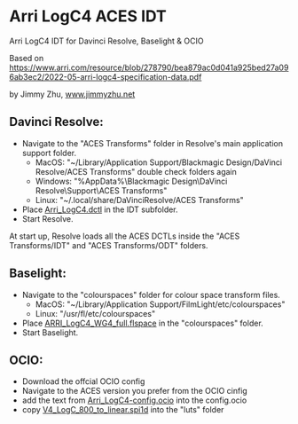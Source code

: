 # Arri LogC4 ACES IDT
Arri LogC4 IDT for Davinci Resolve, Baselight & OCIO

Based on https://www.arri.com/resource/blob/278790/bea879ac0d041a925bed27a096ab3ec2/2022-05-arri-logc4-specification-data.pdf

by Jimmy Zhu, www.jimmyzhu.net


Davinci Resolve:
---
- Navigate to the "ACES Transforms" folder in Resolve's main application support folder.
    - MacOS: "~/Library/Application Support/Blackmagic Design/DaVinci Resolve/ACES Transforms"   double check folders again
    - Windows: "%AppData%\Blackmagic Design\\DaVinci Resolve\\Support\\ACES Transforms"
    - Linux: "~/.local/share/DaVinciResolve/ACES Transforms"
- Place [Arri_LogC4.dctl](Davinci%20Resolve/Arri_LogC4.dctl) in the IDT subfolder.
- Start Resolve.

At start up, Resolve loads all the ACES DCTLs inside the "ACES Transforms/IDT" and "ACES Transforms/ODT" folders.

Baselight:
---
-  Navigate to the "colourspaces" folder for colour space transform files.  
    - MacOS: "~/Library/Application Support/FilmLight/etc/colourspaces"
    - Linux: "/usr/fl/etc/colourspaces"
- Place [ARRI_LogC4_WG4_full.flspace](Baselight/ARRI_LogC4_WG4_full.flspace) in the "colourspaces" folder.
- Start Baselight.

OCIO:
---
- Download the offcial OCIO config 
- Navigate to the ACES version you prefer from the OCIO cinfig
- add the text from [Arri_LogC4-config.ocio](OCIO/Arri-LogC4-config.ocio) into the config.ocio
- copy [V4_LogC_800_to_linear.spi1d](OCIO/luts/V4_LogC_800_to_linear.spi1d) into the "luts" folder
